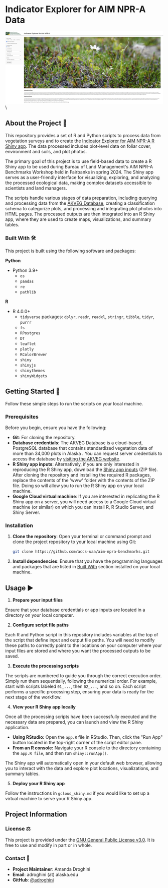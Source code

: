 # Indicator Explorer for AIM NPR-A Data

![Screenshot from the Indicator Explorer app](assets/app_screenshot_resize.png)\
 
## About the Project 🌿
This repository provides a set of R and Python scripts to process data from vegetation surveys and to create the 
[Indicator Explorer for AIM NPR-A R Shiny app](https://apps.akconservationscience.org/aim-npra). The data processed includes plot-level data on foliar cover, environment and soils,
and plot photos. 

The primary goal of this project is to use field-based data to create a R Shiny app to be used during Bureau of Land 
Management's AIM NPR-A Benchmarks Workshop held in Fairbanks in spring 2024. The Shiny app serves as a user-friendly 
interface for visualizing, exploring, and analyzing the processed ecological data, making complex datasets accessible to scientists and land managers.

The scripts handle various stages of data preparation, including querying and processing data from the [AKVEG 
Database](https://akveg.uaa.alaska.edu/), creating a classification schema to categorize plots, and processing and integrating plot photos into 
HTML pages. The processed outputs are then integrated into an R Shiny app, where they are used to create maps, 
visualizations, and summary tables.

### Built With 🛠️
This project is built using the following software and packages:

**Python**

* Python 3.9+
  * `os`
  * `pandas`
  * `re`
  * `pathlib`

**R**

* R 4.0.0+ 
  * `tidyverse` packages: `dplyr`, `readr`, `readxl`, `stringr`, `tibble`, `tidyr`, `purrr`
  * `fs`
  * `RPostgres`
  * `DT`
  * `leaflet`
  * `plotly`
  * `RColorBrewer`
  * `shiny`
  * `shinyjs`
  * `shinythemes`
  * `shinyWidgets`

## Getting Started 🚀
Follow these simple steps to run the scripts on your local machine.

### Prerequisites
Before you begin, ensure you have the following:
* **Git**: For cloning the repository.
* **Database credentials**: The AKVEG Database is a 
cloud-based, 
PostgreSQL database that contains standardized vegetation data of more than 34,000 plots in Alaska .
You can request server credentials to access 
the database by [visiting the AKVEG website](https://akveg.uaa.alaska.edu/).
* **R Shiny app inputs**: Alternatively, if you are only interested in reproducing the R Shiny app, download 
  the [Shiny app inputs](https://storage.googleapis.com/accs-public-data/github_aim_npra_data.zip) (ZIP file). After 
  cloning the repository and installing the required R packages, replace the contents of the 'www' folder with the 
  contents of the ZIP file. Doing so will allow you to run the R Shiny app on your local machine.
* **Google Cloud virtual machine**: If you are interested in replicating the R Shiny app on a server, you will need 
  access to a Google Cloud virtual machine (or similar) on which you can install R, R Studio Server, and Shiny Server. 

### Installation

1.  **Clone the repository**:
    Open your terminal or command prompt and clone the project repository to your local machine using Git:
    ```bash
    git clone https://github.com/accs-uaa/aim-npra-benchmarks.git
    ```
    
2.  **Install dependencies**:
    Ensure that you have the programming languages and packages that are listed in [Built With](#built-with-) 
    section installed on your local machine.

## Usage ▶️

1. **Prepare your input files**

Ensure that your database credentials or app inputs are located in a directory on your local computer.

2. **Configure script file paths**

Each R and Python script in this repository includes variables at the top of the script that define input and output 
file paths. You will need to modify these paths to correctly point to the locations on your computer where your 
input files are stored and where you want the processed outputs to be saved.

3. **Execute the processing scripts**

The scripts are numbered to guide you through the correct execution order. Simply run them sequentially, following the numerical order. For example, start with scripts labeled `01_...`, then `02_...`, and so on. Each script performs a specific processing step, ensuring your data is ready for the next stage of the workflow.

4. **View your R Shiny app locally**

Once all the processing scripts have been successfully executed and the necessary data are prepared, you can launch 
and view the R Shiny application. 

* **Using RStudio:** Open the `app.R` file in RStudio. Then, click the "Run App" button located in the top-right corner of the script editor pane. 
* **From an R console:** Navigate your R console to the directory containing the `app.R file`, and then run `shiny::runApp()`.

The Shiny app will automatically open in your default web browser, allowing you to interact with the data and 
explore plot locations, visualizations, and summary tables.

5. **Deploy your R Shiny app**

Follow the instructions in `gcloud_shiny.md` if you would like to set up a virtual machine to serve your R Shiny app.

## Project Information

### License ⚖️
This project is provided under the [GNU General Public License v3.0](https://www.gnu.org/licenses/gpl-3.0.html). It is free to use and modify in part or in whole.

### Contact 📧
* **Project Maintainer**: Amanda Droghini 
* **Email**: adroghini (at) alaska.edu
* **GitHub**: [@adroghini](https://github.com/adroghini)